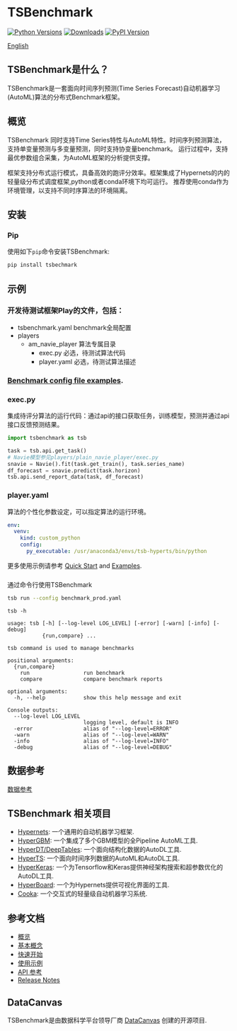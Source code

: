 # TSBenchmark[![Python Versions](https://img.shields.io/pypi/pyversions/tsbenchmark.svg)](https://pypi.org/project/tsbenchmark)[![Downloads](https://pepy.tech/badge/tsbenchmark)](https://pepy.tech/project/tsbenchmark)[![PyPI Version](https://img.shields.io/pypi/v/tsbenchmark.svg)](https://pypi.org/project/tsbenchmark)[English](README.md)## TSBenchmark是什么？TSBenchmark是一套面向时间序列预测(Time Series Forecast)自动机器学习(AutoML)算法的分布式Benchmark框架。## 概览 TSBenchmark 同时支持Time Series特性与AutoML特性。时间序列预测算法，支持单变量预测与多变量预测，同时支持协变量benchmark。运行过程中，支持最优参数组合采集，为AutoML框架的分析提供支撑。框架支持分布式运行模式，具备高效的跑评分效率。框架集成了Hypernets的内的轻量级分布式调度框架,python或者conda环境下均可运行。推荐使用conda作为环境管理，以支持不同时序算法的环境隔离。## 安装### Pip使用如下`pip`命令安装TSBenchmark:```bashpip install tsbechmark```## 示例### 开发待测试框架Play的文件，包括：  - tsbenchmark.yaml benchmark全局配置  - players     - am_navie_player 算法专属目录      - exec.py 必选，待测试算法代码      - player.yaml 必选，待测试算法描述### [Benchmark config file examples](https://tsbenchmark-en-us.readthedocs.io/zh_CN/latest/benchmark_config.html).### exec.py   集成待评分算法的运行代码：通过api的接口获取任务，训练模型，预测并通过api接口反馈预测结果。```pythonimport tsbenchmark as tsbtask = tsb.api.get_task()# Navie模型参见players/plain_navie_player/exec.pysnavie = Navie().fit(task.get_train(), task.series_name)df_forecast = snavie.predict(task.horizon)tsb.api.send_report_data(task, df_forecast)```### player.yaml 算法的个性化参数设定，可以指定算法的运行环境。```yamlenv:  venv:    kind: custom_python    config:      py_executable: /usr/anaconda3/envs/tsb-hyperts/bin/python```更多使用示例请参考 [Quick Start](https://tsbenchmark-zh-cn.readthedocs.io/zh_CN/latest/quickstart.html) and [Examples](https://tsbenchmark-zh-cn.readthedocs.io/zh_CN/latest/examples.html).### 通过命令行使用TSBenchmark```bashtsb run --config benchmark_prod.yaml``````tsb -husage: tsb [-h] [--log-level LOG_LEVEL] [-error] [-warn] [-info] [-debug]           {run,compare} ...tsb command is used to manage benchmarkspositional arguments:  {run,compare}    run                 run benchmark    compare             compare benchmark reportsoptional arguments:  -h, --help            show this help message and exitConsole outputs:  --log-level LOG_LEVEL                        logging level, default is INFO  -error                alias of "--log-level=ERROR"  -warn                 alias of "--log-level=WARN"  -info                 alias of "--log-level=INFO"  -debug                alias of "--log-level=DEBUG"          ```## 数据参考[数据参考](https://tsbenchmark.s3.amazonaws.com/datas/dataset_desc.csv)## TSBenchmark 相关项目 * [Hypernets](https://github.com/DataCanvasIO/Hypernets): 一个通用的自动机器学习框架.* [HyperGBM](https://github.com/DataCanvasIO/HyperGBM): 一个集成了多个GBM模型的全Pipeline AutoML工具.* [HyperDT/DeepTables](https://github.com/DataCanvasIO/DeepTables): 一个面向结构化数据的AutoDL工具.* [HyperTS](https://github.com/DataCanvasIO/HyperTS): 一个面向时间序列数据的AutoML和AutoDL工具.* [HyperKeras](https://github.com/DataCanvasIO/HyperKeras): 一个为Tensorflow和Keras提供神经架构搜索和超参数优化的AutoDL工具.* [HyperBoard](https://github.com/DataCanvasIO/HyperBoard): 一个为Hypernets提供可视化界面的工具.* [Cooka](https://github.com/DataCanvasIO/Cooka): 一个交互式的轻量级自动机器学习系统.## 参考文档* [概览](https://tsbenchmark-zh-cn.readthedocs.io/zh_CN/latest/index.html)* [基本概念](https://tsbenchmark-zh-cn.readthedocs.io/zh_CN/latest/concepts.html)* [快速开始](https://tsbenchmark-zh-cn.readthedocs.io/zh_CN/latest/quickstart.html)* [使用示例](https://tsbenchmark-zh-cn.readthedocs.io/zh_CN/latest/examples.html)* [API 参考](https://tsbenchmark-zh-cn.readthedocs.io/zh_CN/latest/api_docs/modules.html)* [Release Notes](https://tsbenchmark-zh-cn.readthedocs.io/zh_CN/latest/release_note.html)## DataCanvasTSBenchmark是由数据科学平台领导厂商 [DataCanvas](https://www.datacanvas.com/) 创建的开源项目.